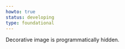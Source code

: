 ```yaml
---
howto: true
status: developing
type: foundational
---
```


<a>Decorative image</a> is <a>programmatically</a> hidden.
